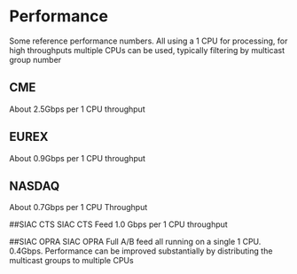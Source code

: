 # Performance #

Some reference performance numbers. All using a 1 CPU for processing, for high throughputs multiple CPUs can be used, typically filtering by multicast group number

## CME

About 2.5Gbps per 1 CPU throughput 


## EUREX
About 0.9Gbps per 1 CPU throughput

## NASDAQ
About 0.7Gbps per 1 CPU Throughput

##SIAC CTS
SIAC CTS Feed 1.0 Gbps per 1 CPU throughput

##SIAC OPRA
SIAC OPRA Full A/B feed all running on a single 1 CPU. 0.4Gbps. Performance can be improved substantially by distributing the multicast groups to multiple CPUs
